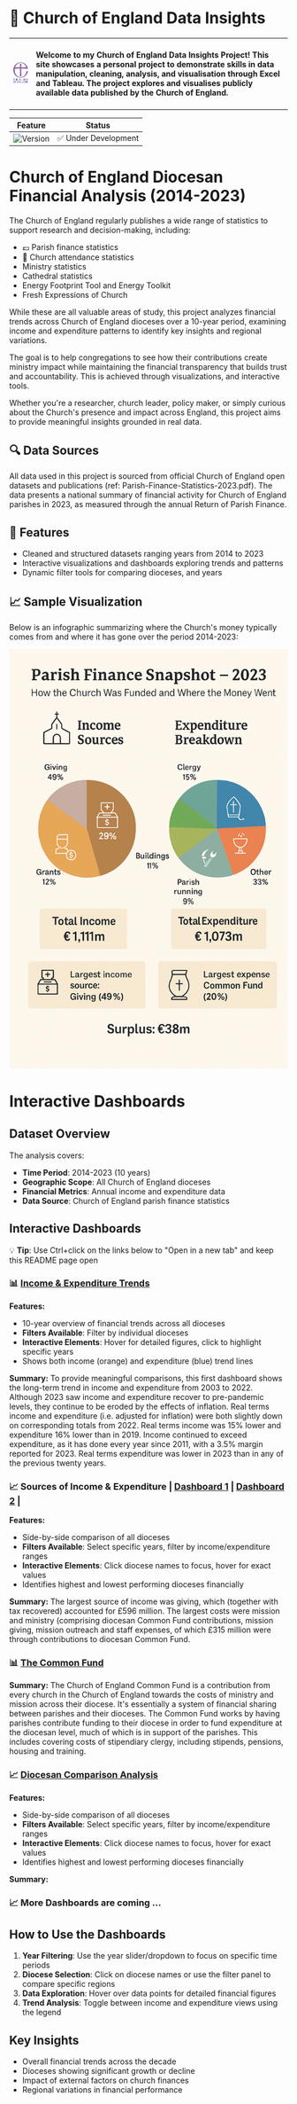 # 🚀 Church of England Data Insights

<!-- ![License](https://img.shields.io/badge/license-MIT-green) -->

<table>
  <tr>
    <td><img src="/images/Church%20of%20England%20Logo%20Version%202.png" alt="Alt text" width="150"></td>
    <!-- <td><h2>About Me</h2></td> -->
    <td><h4>Welcome to my Church of England Data Insights Project! This site showcases a personal project to demonstrate skills in data manipulation, cleaning, analysis, and visualisation through Excel and Tableau. 
    The project explores and visualises publicly available data published by the Church of England. </h4></td>
  </tr>
</table>

| Feature | Status |
|---------|--------|
| ![Version](https://img.shields.io/badge/version-1.0-blue) | ✅ Under Development |

# Church of England Diocesan Financial Analysis (2014-2023)

<!-- - 🏛️ **Parish demographics and structures** -->


The Church of England regularly publishes a wide range of statistics to support research and decision-making, including:

- 💷 Parish finance statistics  
- 📅 Church attendance statistics  
- Ministry statistics  
- Cathedral statistics  
- Energy Footprint Tool and Energy Toolkit  
- Fresh Expressions of Church  

While these are all valuable areas of study, this project analyzes financial trends across Church of England dioceses over a 10-year period, examining income and expenditure patterns to identify key insights and regional variations.

The goal is to help congregations to see how their contributions create ministry impact while maintaining the financial transparency that builds trust and accountability. This is achieved through visualizations, and interactive tools. 

Whether you're a researcher, church leader, policy maker, or simply curious about the Church's presence and impact across England, this project aims to provide meaningful insights grounded in real data.

## 🔍 Data Sources
All data used in this project is sourced from official Church of England open datasets and publications (ref: Parish-Finance-Statistics-2023.pdf).
The data presents a national summary of financial activity for Church of England parishes in 2023, as measured through the annual Return of Parish Finance.

## 🚀 Features

- Cleaned and structured datasets ranging years from 2014 to 2023
- Interactive visualizations and dashboards exploring trends and patterns
- Dynamic filter tools for comparing dioceses, and years

## 📈 Sample Visualization
Below is an infographic summarizing where the Church's money typically comes from and where it has gone over the period 2014-2023:

![Dashboard Screenshot](images/dashboard-infographic.png)

# Interactive Dashboards

## Dataset Overview

The analysis covers:
- **Time Period**: 2014-2023 (10 years)
- **Geographic Scope**: All Church of England dioceses
- **Financial Metrics**: Annual income and expenditure data
- **Data Source**: Church of England parish finance statistics

## Interactive Dashboards

💡 **Tip**: Use Ctrl+click on the links below to "Open in a new tab" and keep this README page open

### 📊 [Income & Expenditure Trends](https://public.tableau.com/app/profile/nawaz.hossain/viz/diocesan_dashboard1/Dashboard1) 

**Features:**
- 10-year overview of financial trends across all dioceses
- **Filters Available**: Filter by individual dioceses
- **Interactive Elements**: Hover for detailed figures, click to highlight specific years
- Shows both income (orange) and expenditure (blue) trend lines

**Summary:**
To provide meaningful comparisons, this first dashboard shows the long-term trend in income and expenditure from 2003 to 2022. Although 2023 saw income and expenditure recover to pre-pandemic levels, they continue to be eroded by the effects of inflation. Real terms income and expenditure (i.e. adjusted for inflation) were both slightly down on corresponding totals from 2022. Real terms income was 15% lower and expenditure 16% lower than in 2019. Income continued to exceed expenditure, as it has done every year since 2011, with a 3.5% margin reported for 2023. Real terms expenditure was lower in 2023 than in any of the previous twenty years. 

### 📈 Sources of Income & Expenditure |  [Dashboard 1](https://public.tableau.com/app/profile/nawaz.hossain/viz/diocesan_dashboard2/Dashboard1)  |  [Dashboard 2](https://public.tableau.com/app/profile/nawaz.hossain/viz/diocesan_dashboard3/Dashboard2)  |  

**Features:**
- Side-by-side comparison of all dioceses
- **Filters Available**: Select specific years, filter by income/expenditure ranges
- **Interactive Elements**: Click diocese names to focus, hover for exact values
- Identifies highest and lowest performing dioceses financially

**Summary:**
The largest source of income was giving, which (together with tax recovered) accounted for £596 million. The largest costs were mission and ministry (comprising diocesan Common Fund contributions, mission giving, mission outreach and staff expenses, of which £315 million were through contributions to diocesan Common Fund. 

### 📊 [The Common Fund](https://public.tableau.com/app/profile/nawaz.hossain/viz/diocesan_dashboard4/Dashboard3) 

**Summary:**
The Church of England Common Fund is a contribution from every church in the Church of England towards the costs of ministry and mission across their diocese. It's essentially a system of financial sharing between parishes and their dioceses.
The Common Fund works by having parishes contribute funding to their diocese in order to fund expenditure at the diocesan level, much of which is in support of the parishes. This includes covering costs of stipendiary clergy, including stipends, pensions, housing and training.


### 📈 [Diocesan Comparison Analysis](https://public.tableau.com/app/profile/nawaz.hossain/viz/diocesan_incexp_trends/Dashboard2)
**Features:**
- Side-by-side comparison of all dioceses
- **Filters Available**: Select specific years, filter by income/expenditure ranges
- **Interactive Elements**: Click diocese names to focus, hover for exact values
- Identifies highest and lowest performing dioceses financially

**Summary:**

### 📈 More Dashboards are coming ... 

## How to Use the Dashboards

1. **Year Filtering**: Use the year slider/dropdown to focus on specific time periods
2. **Diocese Selection**: Click on diocese names or use the filter panel to compare specific regions
3. **Data Exploration**: Hover over data points for detailed financial figures
4. **Trend Analysis**: Toggle between income and expenditure views using the legend

## Key Insights

- Overall financial trends across the decade
- Dioceses showing significant growth or decline
- Impact of external factors on church finances
- Regional variations in financial performance


<!-- 📊 <a href="https://public.tableau.com/app/profile/nawaz.hossain/viz/diocesan_incexp_trends/Dashboard1" target="_blank">Income & Expenditure trend 10 Year Overview</a> -->

<!-- 📊 <a href="https://public.tableau.com/app/profile/nawaz.hossain/viz/diocesan_incexp_trends/Dashboard2" target="_blank">Income & Expenditure per Diocese</a> -->

<!-- 📊 [Income & Expenditure Overview](https://public.tableau.com/app/profile/nawaz.hossain/viz/diocesan_incexp_trends/Dashboard1) -->

